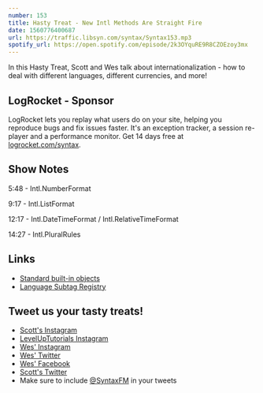 ```yaml
---
number: 153
title: Hasty Treat - New Intl Methods Are Straight Fire
date: 1560776400687
url: https://traffic.libsyn.com/syntax/Syntax153.mp3
spotify_url: https://open.spotify.com/episode/2k3OYquRE9R8CZOEzoy3mx
---
```


In this Hasty Treat, Scott and Wes talk about internationalization - how to deal with different languages, different currencies, and more!

## LogRocket - Sponsor

LogRocket lets you replay what users do on your site, helping you reproduce bugs and fix issues faster. It's an exception tracker, a session re-player and a performance monitor. Get 14 days free at [logrocket.com/syntax](https://logrocket.com/syntax).

## Show Notes

5:48 - Intl.NumberFormat

9:17 - Intl.ListFormat

12:17 - Intl.DateTimeFormat / Intl.RelativeTimeFormat

14:27 - Intl.PluralRules

## Links
* [Standard built-in objects](https://developer.mozilla.org/en-US/docs/Web/JavaScript/Reference/Global_Objects#Internationalization)
* [Language Subtag Registry](https://www.iana.org/assignments/language-subtag-registry/language-subtag-registry)

## Tweet us your tasty treats!
* [Scott's Instagram](https://www.instagram.com/stolinski/)
* [LevelUpTutorials Instagram](https://www.instagram.com/LevelUpTutorials/)
* [Wes' Instagram](https://www.instagram.com/wesbos/)
* [Wes' Twitter](https://twitter.com/wesbos)
* [Wes' Facebook](https://www.facebook.com/wesbos.developer)
* [Scott's Twitter](https://twitter.com/stolinski)
* Make sure to include [@SyntaxFM](https://twitter.com/SyntaxFM) in your tweets

